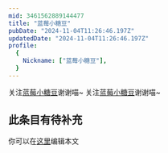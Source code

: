 ```yaml
---
mid: 3461562889144477
title: "蓝莓小糖豆"
pubDate: "2024-11-04T11:26:46.197Z"
updatedDate: "2024-11-04T11:26:46.197Z"
profile:
  {
    Nickname: ["蓝莓小糖豆"],
  }
---
```


关注[蓝莓小糖豆](https://space.bilibili.com/3461562889144477)谢谢喵~ 关注[蓝莓小糖豆](https://space.bilibili.com/3461562889144477)谢谢喵~

## 此条目有待补充
你可以在[这里](https://github.com/Yuhanawa/VTuber.ICU/edit/master/src/content/v/蓝莓小糖豆/index.md)编辑本文
